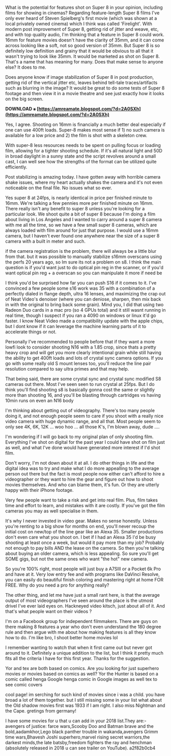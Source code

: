 
 
What is the potential for features shot on Super 8 in your opinion, including films for showing in cinemas? Regarding feature-length Super 8 films I've only ever heard of Steven Spielberg's first movie (which was shown at a local privately owned cinema) which I think was called 'Firelight'. With modern post improvement of Super 8, getting rid of jitter and weave, etc, and with top quality audio, I'm thinking that a feature in Super 8 could work. 16mm for feature movies doesn't have the clarity of 35mm, and it can come across looking like a soft, not so good version of 35mm. But Super 8 is so definitely low definition and grainy that it would be obvious to all that it wasn't trying to look like 35mm. It would be marketed as shot on Super 8. That's a name that has meaning for many. Does that make sense to anyone else? It does to me.
 
Does anyone know if image stabilization of Super 8 in post production, getting rid of the vertical jitter etc, leaves behind tell-tale traces/artifacts such as blurring in the image? It would be great to do some tests of Super 8 footage and then view it in a movie theatre and see just exactly how it looks on the big screen.
 
**DOWNLOAD ⚹ [https://amreamate.blogspot.com/?d=2A0SXh](https://amreamate.blogspot.com/?d=2A0SXh)**


 
Yes, I agree. Shooting on 16mm is financially a much better deal especially if one can use 400ft loads. Super-8 makes most sense if 1) no such camera is available for a low price and 2) the film is shot with a skeleton crew.
 
With super-8 less resources needs to be spent on pulling focus or loading film, allowing for a tighter shooting schedule. If it's all natural light and 50D in broad daylight in a sunny state and the script revolves around a small cast, I can well see how the strengths of the format can be utilized quite efficiently.
 
Post stabilizing is amazing today. I have gotten away with horrible camera shake issues, where my heart actually shakes the camera and it's not even noticeable on the final file. No issues what so ever.
 
Yes super 8 at 24fps, is nearly identical in price per finished minute to 16mm. We're talking a few pennies more per finished minute on 16mm. There really isn't any benefit to super 8 unless you're looking for a particular look. We shoot quite a bit of super 8 because I'm doing a film about living in Los Angeles and I wanted to carry around a super 8 camera with me all the time, so we have a few small super 8 cameras, which are always loaded with film around for just that purpose. I would use a 16mm camera, but I haven't ever found one anywhere near the size of a super 8 camera with a built in meter and such.
 
if the camera registration is the problem, there will always be a little blur from that. but it was possible to manually stabilize s16mm overscans using the perfs 20 years ago, so Im sure its not a problem on s8. I think the main question is if you'd want just to do optical pin reg in the scanner, or if you'd want optical pin reg + a overscan so you can manipulate it more if need be
 
I think you'd be surprised how far you can push S16 if it comes to it. I've convinced a few people some s16 work was 35 with a combination of a perfectly dialed in flange depth, ultra 16 lenses, and maximizing the crap out of Neat Video's denoiser (where you can deniose, sharpen, then mix back in with the original to bring back some grain). Mind you, I did that using two Radeon Duo cards in a mac pro (so 4 GPUs total) and it still wasnt running in real time, though I suspect if you ran a 4090 on windows or linux it'd go faster. I know Neat Video made a compatibility update with the apple chips, but I dont know if it can leverage the machine learning parts of it to accelerate things or not.
 
Personally I've recommended to people before that if they want a more lowfi look to consider shooting N16 with a 1.85 crop, since thats a pretty heavy crop and will get you more clearly intentional grain while still having the ability to get 400ft loads and lots of crystal sync camera options. If you go with some really old S mount lenses too, you'll reduce the line pair resolution compared to say ultra primes and that may help.

That being said, there are some crystal sync and crystal sync modified S8 cameras out there. Most I've seen seen to run crystal at 25fps. But I do think you'll find shooting s8 is basically gonna cost the same or slightly more than shooting 16, and you'll be blasting through cartridges vs having 10min runs on even an N16 body
 
I'm thinking about getting out of videography. There's too many people doing it, and not enough people seem to care if you shoot with a really nice video camera with huge dynamic range, and all that. Most people seem to only see 4K, 6K, 12K ... woo hoo ... all those K's, I'm blown away, dude ....
 
I'm wondering if I will go back to my original plan of only shooting film. Everything I've shot on digital for the past year I could have shot on film just as well, and what I've done would have generated more interest if I'd shot film.
 
Don't worry, I'm not down about it at all. I do other things in life and the digital idea was to try and make what I do more appealling to the average person out there but the fact is most people now either can't afford to hire a videographer or they want to hire the gear and figure out how to shoot movies themselves. And who can blame them, it's fun. Or they are utterly happy with their iPhone footage.
 
Very few people want to take a risk and get into real film. Plus, film takes time and effort to learn, and mistakes with it are costly. If you've got the film cameras you may as well specialise in them.
 
It's why I never invested in video gear. Makes no sense honestly. Unless you're renting to a big show for months on end, you'll never recoup the initial cost on new/top of the line gear like an Alexa 35. Smaller productions don't even care what you shoot on. I bet if I had an Alexa 35 I'd be busy shooting at least once a week, but would it pay more than my job? Probably not enough to pay bills AND the lease on the camera. So then you're talking about buying an older camera, which is less appealing. So sure you'll get SOME gigs, but not the same ones who want "the hot" new camera.
 
So you're 100% right, most people will just buy a A7SIII or a Pocket 6k Pro and have at it. Very low entry fee and with programs like DaVinci Resolve, you can easily do beautiful finish coloring and mastering right at home FOR FREE. Why do you need a pro for anything really?
 
The other thing, and let me have just a small rant here, is that the average output of most videographers I've seen around the place is the utmost drivel I've ever laid eyes on. Hackneyed video kitsch, just about all of it. And that's what people want on their videos ?
 
I'm on a Facebook group for independent filmmakers. There are guys on there making 8 features a year who don't even understand the 180 degree rule and then argue with me about how making features is all they know how to do. I'm like bro, I shoot better home movies lol
 
I remember wanting to watch that when it first came out but never got around to it. Definitely a unique addition to the list, but I think it pretty much fits all the criteria I have for this first year. Thanks for the suggestion.
 
Yor and tex are both based on comics. Are you looking for just superhero movies or movies based on comics as well? Yor the Hunter is based on a comic called henga Google henga comic in Google images as well tex to see comic covers
 
cool page! im serching for such kind of movies since i was a child. you have broad a lot of them together. but I still missing some in your list what about the Old shadow movies first was 1933 if I am right. I also miss Nightman and the Cape.
gretings from germany!
 
I have some movies for u that u can add in your 2018 list.They are:-avengers of justice: farce wars,Scooby Doo and Batman brave and the bold,aadamkhor,Lego black panther trouble in wakanda,avengers Grimm time wars,Bhavesh Joshi superhero,marvel rising secret warriors,the darkest minds,the late batsby,freedom fighters the ray and henchman (absolutely released in 2018 u can see trailer on YouTube).
 a2f82b0cb4
 

